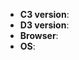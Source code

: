 <!--

This is not a catch-all support forum, for general support enquiries, please use the Google Group at https://groups.google.com/forum/#!forum/c3js.
 
Thank you for reporting an issue.

Please fill in as much of the template below as you're able.

C3 version: The c3 version number which is available from `c3.version`.
D3 version: The d3 version number.
Browser: The browser version.
OS: The operating system.

If possible, please provide codepen or jsfiddle example that demonstrates the problem, keeping it as
simple and free of external dependencies as you are able.
-->

* **C3 version**:
* **D3 version**:
* **Browser**:
* **OS**:
